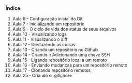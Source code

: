 ### Índice
1. Aula 6 - Configuração inicial do Git
2. Aula 7 - Inicializando um repositório
3. Aula 9 - O ciclo de vida dos status de seus arquivos
4. Aula 10 - Visualizando logs
5. Aula 11 - Visualizando o diff
6. Aula 12 - Desfazendo as coisas
7. Aula 13 - Criando um repositório no Github
8. Aula 14 - Criando e Adicionando uma chave SSH
9. Aula 15 - Ligando repositório local a um remoto
10. Aula 16 - Enviando mudanças para um repositório remoto
11. Aula 17 - Clonando repositório remotos
12. Aula 25 - Criando o .gitignore